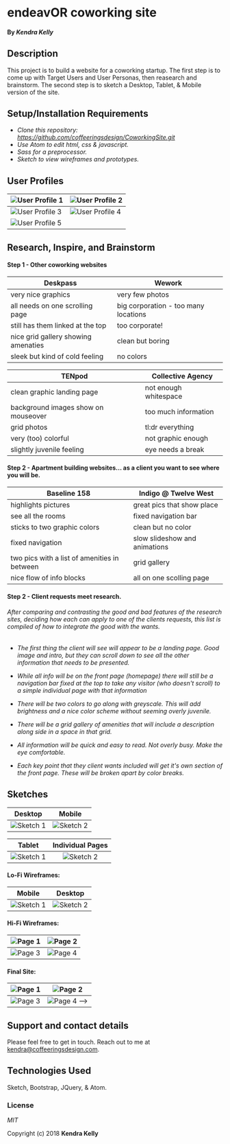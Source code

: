 # endeavOR coworking site

#### By _**Kendra Kelly**_

## Description

This project is to build a website for a coworking startup. The first step is to come up with Target Users and User Personas, then reasearch and brainstorm. The second step is to sketch a Desktop, Tablet, & Mobile version of the site.

## Setup/Installation Requirements

* _Clone this repository: https://github.com/coffeeringsdesign/CoworkingSite.git_
* _Use Atom to edit html, css & javascript._
* _Sass for a preprocessor._
* _Sketch to view wireframes and prototypes._

## User Profiles

![User Profile 1](img/1.jpg) | ![User Profile 2](img/2.jpg)
---------------------- | -----------------------
![User Profile 3](img/3.jpg) | ![User Profile 4](img/4.jpg)
![User Profile 5](img/5.jpg) |

## Research, Inspire, and Brainstorm

#### Step 1 - Other coworking websites

Deskpass | Wework
---------------------- | -----------------------
very nice graphics | very few photos
all needs on one scrolling page | big corporation - too many locations
still has them linked at the top | too corporate!
nice grid gallery showing amenaties | clean but boring
sleek but kind of cold feeling | no colors

TENpod | Collective Agency
---------------------- | -----------------------
clean graphic landing page | not enough whitespace
background images show on mouseover | too much information
grid photos | tl:dr everything
very (too) colorful | not graphic enough
slightly juvenile feeling | eye needs a break

#### Step 2 - Apartment building websites... as a client you want to see where you will be.

Baseline 158 | Indigo @ Twelve West
---------------------- | -----------------------
highlights pictures | great pics that show place
see all the rooms | fixed navigation bar
sticks to two graphic colors | clean but no color
fixed navigation | slow slideshow and animations
two pics with a list of amenities in between | grid gallery
nice flow of info blocks | all on one scolling page

#### Step 2 - Client requests meet research.

###### After comparing and contrasting the good and bad features of the research sites, deciding how each can apply to one of the clients requests, this list is compiled of how to integrate the good with the wants.

* _The first thing the client will see will appear to be a landing page. Good image and intro, but they can scroll down to see all the other information that needs to be presented._

* _While all info will be on the front page (homepage) there will still be a navigation bar fixed at the top to take any visitor (who doesn't scroll) to a simple individual page with that information_

* _There will be two colors to go along with greyscale. This will add brightness and a nice color scheme without seeming overly juvenile._

* _There will be a grid gallery of amenities that will include a description along side in a space in that grid._

* _All information will be quick and easy to read. Not overly busy. Make the eye comfortable._

* _Each key point that they client wants included will get it's own section of the front page. These will be broken apart by color breaks._

## Sketches

Desktop | Mobile
:-----------------------: | :-----------------------:
![Sketch 1](img/sketch1.jpeg) | ![Sketch 2](img/sketch2.jpeg)

Tablet | Individual Pages
:-----------------------: | :-----------------------:
![Sketch 1](img/sketch3.jpeg) | ![Sketch 2](img/sketch4.jpeg)

#### Lo-Fi Wireframes:
Mobile | Desktop
:-----------------------: | :-----------------------:
![Sketch 1](img/) | ![Sketch 2](img/)

#### Hi-Fi Wireframes:
![Page 1](img/) | ![Page 2](img/)
---------------------- | -----------------------
![Page 3](img/) | ![Page 4](img/)


#### Final Site:
![Page 1](img/) | ![Page 2](img/)
---------------------- | -----------------------
![Page 3](img/) | ![Page 4](img/) -->


## Support and contact details

Please feel free to get in touch. Reach out to me at kendra@coffeeringsdesign.com.

## Technologies Used

Sketch, Bootstrap, JQuery, & Atom.

### License

*MIT*

Copyright (c) 2018 **Kendra Kelly**
